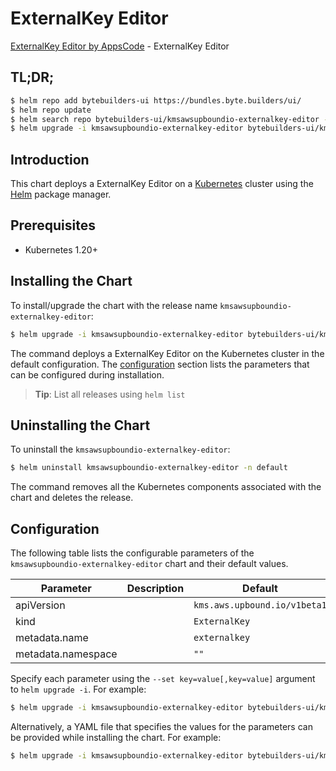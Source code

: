 # ExternalKey Editor

[ExternalKey Editor by AppsCode](https://byte.builders) - ExternalKey Editor

## TL;DR;

```bash
$ helm repo add bytebuilders-ui https://bundles.byte.builders/ui/
$ helm repo update
$ helm search repo bytebuilders-ui/kmsawsupboundio-externalkey-editor --version=v0.4.18
$ helm upgrade -i kmsawsupboundio-externalkey-editor bytebuilders-ui/kmsawsupboundio-externalkey-editor -n default --create-namespace --version=v0.4.18
```

## Introduction

This chart deploys a ExternalKey Editor on a [Kubernetes](http://kubernetes.io) cluster using the [Helm](https://helm.sh) package manager.

## Prerequisites

- Kubernetes 1.20+

## Installing the Chart

To install/upgrade the chart with the release name `kmsawsupboundio-externalkey-editor`:

```bash
$ helm upgrade -i kmsawsupboundio-externalkey-editor bytebuilders-ui/kmsawsupboundio-externalkey-editor -n default --create-namespace --version=v0.4.18
```

The command deploys a ExternalKey Editor on the Kubernetes cluster in the default configuration. The [configuration](#configuration) section lists the parameters that can be configured during installation.

> **Tip**: List all releases using `helm list`

## Uninstalling the Chart

To uninstall the `kmsawsupboundio-externalkey-editor`:

```bash
$ helm uninstall kmsawsupboundio-externalkey-editor -n default
```

The command removes all the Kubernetes components associated with the chart and deletes the release.

## Configuration

The following table lists the configurable parameters of the `kmsawsupboundio-externalkey-editor` chart and their default values.

|     Parameter      | Description |                 Default                 |
|--------------------|-------------|-----------------------------------------|
| apiVersion         |             | <code>kms.aws.upbound.io/v1beta1</code> |
| kind               |             | <code>ExternalKey</code>                |
| metadata.name      |             | <code>externalkey</code>                |
| metadata.namespace |             | <code>""</code>                         |


Specify each parameter using the `--set key=value[,key=value]` argument to `helm upgrade -i`. For example:

```bash
$ helm upgrade -i kmsawsupboundio-externalkey-editor bytebuilders-ui/kmsawsupboundio-externalkey-editor -n default --create-namespace --version=v0.4.18 --set apiVersion=kms.aws.upbound.io/v1beta1
```

Alternatively, a YAML file that specifies the values for the parameters can be provided while
installing the chart. For example:

```bash
$ helm upgrade -i kmsawsupboundio-externalkey-editor bytebuilders-ui/kmsawsupboundio-externalkey-editor -n default --create-namespace --version=v0.4.18 --values values.yaml
```
